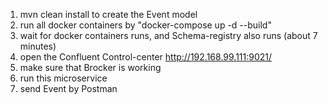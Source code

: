1. mvn clean install to create the Event model
2. run all docker containers by "docker-compose up -d --build"
3. wait for docker containers runs, and Schema-registry also runs (about 7 minutes)
4. open the Confluent Control-center http://192.168.99.111:9021/
5. make sure that Brocker is working
6. run this microservice
7. send Event by Postman

